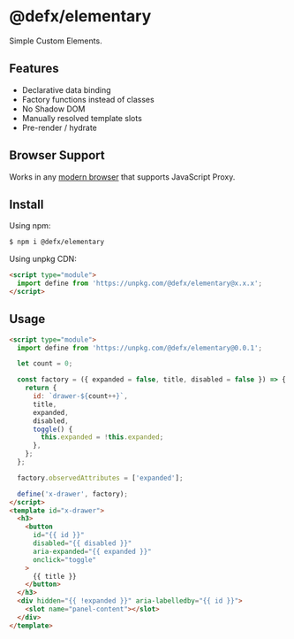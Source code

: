 # @defx/elementary

Simple Custom Elements.

## Features

- Declarative data binding
- Factory functions instead of classes
- No Shadow DOM
- Manually resolved template slots
- Pre-render / hydrate

## Browser Support

Works in any [modern browser](https://caniuse.com/mdn-javascript_builtins_proxy_proxy) that supports JavaScript Proxy.

## Install

Using npm:

```bash
$ npm i @defx/elementary
```

Using unpkg CDN:

```html
<script type="module">
  import define from 'https://unpkg.com/@defx/elementary@x.x.x';
</script>
```

## Usage

```html
<script type="module">
  import define from 'https://unpkg.com/@defx/elementary@0.0.1';

  let count = 0;

  const factory = ({ expanded = false, title, disabled = false }) => {
    return {
      id: `drawer-${count++}`,
      title,
      expanded,
      disabled,
      toggle() {
        this.expanded = !this.expanded;
      },
    };
  };

  factory.observedAttributes = ['expanded'];

  define('x-drawer', factory);
</script>
<template id="x-drawer">
  <h3>
    <button
      id="{{ id }}"
      disabled="{{ disabled }}"
      aria-expanded="{{ expanded }}"
      onclick="toggle"
    >
      {{ title }}
    </button>
  </h3>
  <div hidden="{{ !expanded }}" aria-labelledby="{{ id }}">
    <slot name="panel-content"></slot>
  </div>
</template>
```
